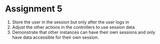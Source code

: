 # Assignment 5

1. Store the user in the session but only after the user logs in 
2. Adjust the other actions in the controllers to use session data 
3. Demonstrate that other instances can have their own sessions and only have data accessible for their own session. 